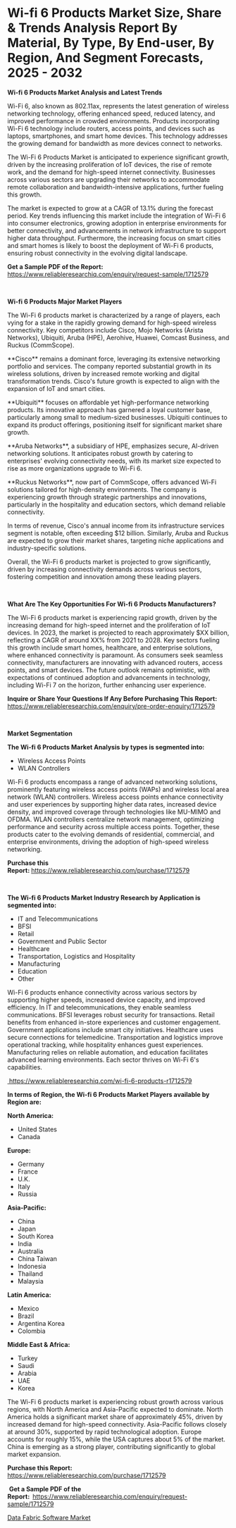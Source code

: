 <p><h1>Wi-fi 6 Products Market Size, Share & Trends Analysis Report By Material, By Type, By End-user, By Region, And Segment Forecasts, 2025 - 2032</h1></p><p><strong>Wi-fi 6 Products Market Analysis and Latest Trends</strong></p>
<p><p>Wi-Fi 6, also known as 802.11ax, represents the latest generation of wireless networking technology, offering enhanced speed, reduced latency, and improved performance in crowded environments. Products incorporating Wi-Fi 6 technology include routers, access points, and devices such as laptops, smartphones, and smart home devices. This technology addresses the growing demand for bandwidth as more devices connect to networks.</p><p>The Wi-Fi 6 Products Market is anticipated to experience significant growth, driven by the increasing proliferation of IoT devices, the rise of remote work, and the demand for high-speed internet connectivity. Businesses across various sectors are upgrading their networks to accommodate remote collaboration and bandwidth-intensive applications, further fueling this growth.</p><p>The market is expected to grow at a CAGR of 13.1% during the forecast period. Key trends influencing this market include the integration of Wi-Fi 6 into consumer electronics, growing adoption in enterprise environments for better connectivity, and advancements in network infrastructure to support higher data throughput. Furthermore, the increasing focus on smart cities and smart homes is likely to boost the deployment of Wi-Fi 6 products, ensuring robust connectivity in the evolving digital landscape.</p></p>
<p><strong>Get a Sample PDF of the Report:&nbsp;</strong> <a href="https://www.reliableresearchiq.com/enquiry/request-sample/1712579?utm_campaign=3129&utm_medium=2&utm_source=Github&utm_content=ia&utm_term=28032025&utm_id=wi-fi-6-products">https://www.reliableresearchiq.com/enquiry/request-sample/1712579</a></p>
<p>&nbsp;</p>
<p><strong>Wi-fi 6 Products Major Market Players</strong></p>
<p><p>The Wi-Fi 6 products market is characterized by a range of players, each vying for a stake in the rapidly growing demand for high-speed wireless connectivity. Key competitors include Cisco, Mojo Networks (Arista Networks), Ubiquiti, Aruba (HPE), Aerohive, Huawei, Comcast Business, and Ruckus (CommScope).</p><p>**Cisco** remains a dominant force, leveraging its extensive networking portfolio and services. The company reported substantial growth in its wireless solutions, driven by increased remote working and digital transformation trends. Cisco's future growth is expected to align with the expansion of IoT and smart cities.</p><p>**Ubiquiti** focuses on affordable yet high-performance networking products. Its innovative approach has garnered a loyal customer base, particularly among small to medium-sized businesses. Ubiquiti continues to expand its product offerings, positioning itself for significant market share growth.</p><p>**Aruba Networks**, a subsidiary of HPE, emphasizes secure, AI-driven networking solutions. It anticipates robust growth by catering to enterprises' evolving connectivity needs, with its market size expected to rise as more organizations upgrade to Wi-Fi 6.</p><p>**Ruckus Networks**, now part of CommScope, offers advanced Wi-Fi solutions tailored for high-density environments. The company is experiencing growth through strategic partnerships and innovations, particularly in the hospitality and education sectors, which demand reliable connectivity.</p><p>In terms of revenue, Cisco's annual income from its infrastructure services segment is notable, often exceeding $12 billion. Similarly, Aruba and Ruckus are expected to grow their market shares, targeting niche applications and industry-specific solutions.</p><p>Overall, the Wi-Fi 6 products market is projected to grow significantly, driven by increasing connectivity demands across various sectors, fostering competition and innovation among these leading players.</p></p>
<p>&nbsp;</p>
<p><strong>What Are The Key Opportunities For Wi-fi 6 Products Manufacturers?</strong></p>
<p><p>The Wi-Fi 6 products market is experiencing rapid growth, driven by the increasing demand for high-speed internet and the proliferation of IoT devices. In 2023, the market is projected to reach approximately $XX billion, reflecting a CAGR of around XX% from 2021 to 2028. Key sectors fueling this growth include smart homes, healthcare, and enterprise solutions, where enhanced connectivity is paramount. As consumers seek seamless connectivity, manufacturers are innovating with advanced routers, access points, and smart devices. The future outlook remains optimistic, with expectations of continued adoption and advancements in technology, including Wi-Fi 7 on the horizon, further enhancing user experience.</p></p>
<p><strong>Inquire or Share Your Questions If Any Before Purchasing This Report:</strong> <a href="https://www.reliableresearchiq.com/enquiry/pre-order-enquiry/1712579?utm_campaign=3129&utm_medium=2&utm_source=Github&utm_content=ia&utm_term=28032025&utm_id=wi-fi-6-products">https://www.reliableresearchiq.com/enquiry/pre-order-enquiry/1712579</a></p>
<p>&nbsp;</p>
<p><strong>Market Segmentation</strong></p>
<p><strong>The Wi-fi 6 Products Market Analysis by types is segmented into:</strong></p>
<p><ul><li>Wireless Access Points</li><li>WLAN Controllers</li></ul></p>
<p><p>Wi-Fi 6 products encompass a range of advanced networking solutions, prominently featuring wireless access points (WAPs) and wireless local area network (WLAN) controllers. Wireless access points enhance connectivity and user experiences by supporting higher data rates, increased device density, and improved coverage through technologies like MU-MIMO and OFDMA. WLAN controllers centralize network management, optimizing performance and security across multiple access points. Together, these products cater to the evolving demands of residential, commercial, and enterprise environments, driving the adoption of high-speed wireless networking.</p></p>
<p><strong>Purchase this Report:&nbsp;</strong><a href="https://www.reliableresearchiq.com/purchase/1712579?utm_campaign=3129&utm_medium=2&utm_source=Github&utm_content=ia&utm_term=28032025&utm_id=wi-fi-6-products">https://www.reliableresearchiq.com/purchase/1712579</a></p>
<p>&nbsp;</p>
<p><strong>The Wi-fi 6 Products Market Industry Research by Application is segmented into:</strong></p>
<p><ul><li>IT and Telecommunications</li><li>BFSI</li><li>Retail</li><li>Government and Public Sector</li><li>Healthcare</li><li>Transportation, Logistics and Hospitality</li><li>Manufacturing</li><li>Education</li><li>Other</li></ul></p>
<p><p>Wi-Fi 6 products enhance connectivity across various sectors by supporting higher speeds, increased device capacity, and improved efficiency. In IT and telecommunications, they enable seamless communications. BFSI leverages robust security for transactions. Retail benefits from enhanced in-store experiences and customer engagement. Government applications include smart city initiatives. Healthcare uses secure connections for telemedicine. Transportation and logistics improve operational tracking, while hospitality enhances guest experiences. Manufacturing relies on reliable automation, and education facilitates advanced learning environments. Each sector thrives on Wi-Fi 6's capabilities.</p></p>
<p><a href="https://www.reliableresearchiq.com/wi-fi-6-products-r1712579?utm_campaign=3129&utm_medium=2&utm_source=Github&utm_content=ia&utm_term=28032025&utm_id=wi-fi-6-products">&nbsp;https://www.reliableresearchiq.com/wi-fi-6-products-r1712579</a></p>
<p><strong>In terms of Region, the Wi-fi 6 Products Market Players available by Region are:</strong></p>
<p>
    <p> <strong> North America: </strong>
        <ul>
            <li>United States</li>
            <li>Canada</li>
        </ul>
        </p> 
    <p> <strong> Europe: </strong>
        <ul>
            <li>Germany</li>
            <li>France</li>
            <li>U.K.</li>
            <li>Italy</li>
            <li>Russia</li>
        </ul>
        </p> 
    <p> <strong> Asia-Pacific: </strong>
        <ul>
            <li>China</li>
            <li>Japan</li>
            <li>South Korea</li>
            <li>India</li>
            <li>Australia</li>
            <li>China Taiwan</li>
            <li>Indonesia</li>
            <li>Thailand</li>
            <li>Malaysia</li>
        </ul>
        </p> 
    <p> <strong> Latin America: </strong>
        <ul>
            <li>Mexico</li>
            <li>Brazil</li>
            <li>Argentina Korea</li>
            <li>Colombia</li>
        </ul>
        </p> 
    <p> <strong> Middle East & Africa: </strong>
        <ul>
            <li>Turkey</li>
            <li>Saudi</li>
            <li>Arabia</li>
            <li>UAE</li>
            <li>Korea</li>
        </ul>
    </p>
    </p>
<p><p>The Wi-Fi 6 products market is experiencing robust growth across various regions, with North America and Asia-Pacific expected to dominate. North America holds a significant market share of approximately 45%, driven by increased demand for high-speed connectivity. Asia-Pacific follows closely at around 30%, supported by rapid technological adoption. Europe accounts for roughly 15%, while the USA captures about 5% of the market. China is emerging as a strong player, contributing significantly to global market expansion.</p></p>
<p><strong>Purchase this Report: </strong><a href="https://www.reliableresearchiq.com/purchase/1712579?utm_campaign=3129&utm_medium=2&utm_source=Github&utm_content=ia&utm_term=28032025&utm_id=wi-fi-6-products">https://www.reliableresearchiq.com/purchase/1712579</a></p>
<p>&nbsp;<strong>Get a Sample PDF of the Report:&nbsp;&nbsp;</strong><a href="https://www.reliableresearchiq.com/enquiry/request-sample/1712579?utm_campaign=3129&utm_medium=2&utm_source=Github&utm_content=ia&utm_term=28032025&utm_id=wi-fi-6-products">https://www.reliableresearchiq.com/enquiry/request-sample/1712579</a></p>
<p><strong></strong></p>
<p><p><a href="https://github.com/lalolatiot/Market-Research-Report-List-1/blob/main/data-fabric-software-market.md?utm_campaign=3129&utm_medium=2&utm_source=Github&utm_content=ia&utm_term=28032025&utm_id=wi-fi-6-products">Data Fabric Software Market</a></p></p>